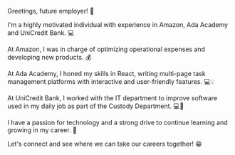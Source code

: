 Greetings, future employer! 🤗

I'm a highly motivated individual with experience in Amazon, Ada Academy and UniCredit Bank. 💻

At Amazon, I was in charge of optimizing operational expenses and developing new products. 💰

At Ada Academy, I honed my skills in React, writing multi-page task management platforms with interactive and user-friendly features. 💻💡

At UniCredit Bank, I worked with the IT department to improve software used in my daily job as part of the Custody Department. 💻🔧

I have a passion for technology and a strong drive to continue learning and growing in my career. 🚀

Let's connect and see where we can take our careers together! 😁

<!---
NinaPatrina/NinaPatrina is a ✨ special ✨ repository because its `README.md` (this file) appears on your GitHub profile.
You can click the Preview link to take a look at your changes.
--->
